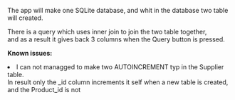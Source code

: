 The app will make one SQLite database, and whit in the database two table will created.<p>
There is a query which uses inner join to join the two table together,<br> 
and as a result it gives back 3 columns when the Query button is pressed.<p>
<b>Known issues:</b>
<li>I can not managged to make two AUTOINCREMENT typ in the Supplier table.<br>
In result only the _id column increments it self when a new table is created,<br>
and the Product_id is not</li>
